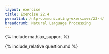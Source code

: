 ```yaml
---
layout: exercise
title: Exercise 22.4
permalink: /nlp-communicating-exercises/22-4/
breadcrumb: Natural Language Processing
---
```


{% include mathjax_support %}

<div><i class="arrow-up" data-chapter="nlp-communicating-exercises" data-exercise="ex_4" data-rating="0"></i></div>
{% include_relative question.md %}
